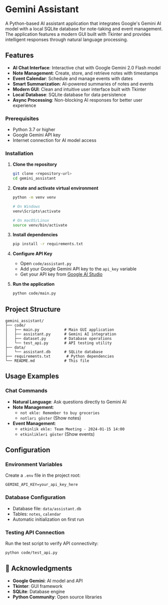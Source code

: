 # Gemini Assistant

A Python-based AI assistant application that integrates Google's Gemini AI model with a local SQLite database for note-taking and event management. The application features a modern GUI built with Tkinter and provides intelligent responses through natural language processing.

## Features

- **AI Chat Interface**: Interactive chat with Google Gemini 2.0 Flash model
- **Note Management**: Create, store, and retrieve notes with timestamps
- **Event Calendar**: Schedule and manage events with dates
- **Smart Summarization**: AI-powered summaries of notes and events
- **Modern GUI**: Clean and intuitive user interface built with Tkinter
- **Local Database**: SQLite database for data persistence
- **Async Processing**: Non-blocking AI responses for better user experience

### Prerequisites

- Python 3.7 or higher
- Google Gemini API key
- Internet connection for AI model access

### Installation

1. **Clone the repository**
   ```bash
   git clone <repository-url>
   cd gemini_assistant
   ```

2. **Create and activate virtual environment**
   ```bash
   python -m venv venv
   
   # On Windows
   venv\Scripts\activate
   
   # On macOS/Linux
   source venv/bin/activate
   ```

3. **Install dependencies**
   ```bash
   pip install -r requirements.txt
   ```

4. **Configure API Key**
   - Open `code/assistant.py`
   - Add your Google Gemini API key to the `api_key` variable
   - Get your API key from [Google AI Studio](https://makersuite.google.com/app/apikey)

5. **Run the application**
   ```bash
   python code/main.py
   ```

##  Project Structure

```
gemini_assistant/
├── code/
│   ├── main.py           # Main GUI application
│   ├── assistant.py      # Gemini AI integration
│   ├── dataset.py        # Database operations
│   └── test_api.py       # API testing utility
├── data/
│   └── assistant.db      # SQLite database
├── requirements.txt       # Python dependencies
└── README.md             # This file
```

##  Usage Examples

### Chat Commands
- **Natural Language**: Ask questions directly to Gemini AI
- **Note Management**: 
  - `not ekle: Remember to buy groceries`
  - `notları göster` (Show notes)
- **Event Management**:
  - `etkinlik ekle: Team Meeting - 2024-01-15 14:00`
  - `etkinlikleri göster` (Show events)

##  Configuration

### Environment Variables
Create a `.env` file in the project root:
```env
GEMINI_API_KEY=your_api_key_here
```

### Database Configuration
- Database file: `data/assistant.db`
- Tables: `notes`, `calendar`
- Automatic initialization on first run

### Testing API Connection
Run the test script to verify API connectivity:
```bash
python code/test_api.py
```
## 🙏 Acknowledgments

- **Google Gemini**: AI model and API
- **Tkinter**: GUI framework
- **SQLite**: Database engine
- **Python Community**: Open source libraries
